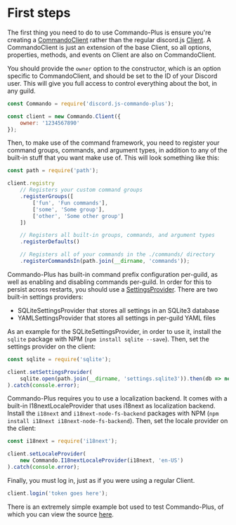 # First steps
The first thing you need to do to use Commando-Plus is ensure you're creating a [CommandoClient](https://archomeda.github.io/discord.js-commando-plus/#/docs/commando-plus/master/class/CommandoClient)
rather than the regular discord.js [Client](https://discord.js.org/#/docs/main/master/class/Client).
A CommandoClient is just an extension of the base Client, so all options, properties, methods, and events on Client are also on CommandoClient.

You should provide the `owner` option to the constructor, which is an option specific to CommandoClient, and should be set to the ID of your Discord user.
This will give you full access to control everything about the bot, in any guild.

```javascript
const Commando = require('discord.js-commando-plus');

const client = new Commando.Client({
    owner: '1234567890'
});
```

Then, to make use of the command framework, you need to register your command groups, commands, and argument types,
in addition to any of the built-in stuff that you want make use of. This will look something like this:

```javascript
const path = require('path');

client.registry
    // Registers your custom command groups
    .registerGroups([
        ['fun', 'Fun commands'],
        ['some', 'Some group'],
        ['other', 'Some other group']
    ])

    // Registers all built-in groups, commands, and argument types
    .registerDefaults()

    // Registers all of your commands in the ./commands/ directory
    .registerCommandsIn(path.join(__dirname, 'commands'));
```

Commando-Plus has built-in command prefix configuration per-guild, as well as enabling and disabling commands per-guild.
In order for this to persist across restarts, you should use a [SettingsProvider](https://archomeda.github.io/discord.js-commando-plus/#/docs/commando-plus/master/class/SettingsProvider).
There are two built-in settings providers:
- SQLiteSettingsProvider that stores all settings in an SQLite3 database
- YAMLSettingsProvider that stores all settings in per-guild YAML files

As an example for the SQLiteSettingsProvider, in order to use it, install the `sqlite` package with NPM (`npm install sqlite --save`).
Then, set the settings provider on the client:

```javascript
const sqlite = require('sqlite');

client.setSettingsProvider(
    sqlite.open(path.join(__dirname, 'settings.sqlite3')).then(db => new Commando.SQLiteProvider(db))
).catch(console.error);
```

Commando-Plus requires you to use a localization backend.
It comes with a built-in I18nextLocaleProvider that uses i18next as localization backend.
Install the `i18next` and `i18next-node-fs-backend` packages with NPM (`npm install i18next i18next-node-fs-backend`).
Then, set the locale provider on the client:

```javascript
const i18next = require('i18next');

client.setLocaleProvider(
    new Commando.I18nextLocaleProvider(i18next, 'en-US')
).catch(console.error);
```

Finally, you must log in, just as if you were using a regular Client.

```javascript
client.login('token goes here');
```

There is an extremely simple example bot used to test Commando-Plus, of which you can view the source [here](https://github.com/Archomeda/discord.js-commando-plus/tree/master/test).
